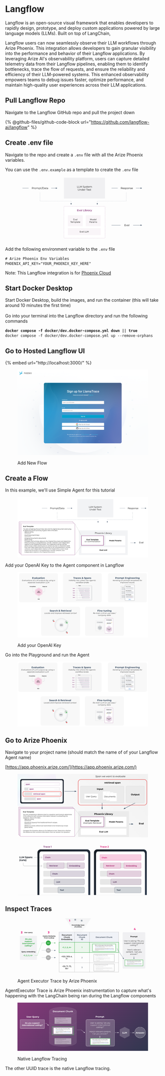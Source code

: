 # Langflow

Langflow is an open-source visual framework that enables developers to rapidly design, prototype, and deploy custom applications powered by large language models (LLMs). Built on top of LangChain,&#x20;

Langflow users can now seamlessly observe their LLM workflows through Arize Phoenix. This integration allows developers to gain granular visibility into the performance and behavior of their Langflow applications. By leveraging Arize AI's observability platform, users can capture detailed telemetry data from their Langflow pipelines, enabling them to identify bottlenecks, trace the flow of requests, and ensure the reliability and efficiency of their LLM-powered systems. This enhanced observability empowers teams to debug issues faster, optimize performance, and maintain high-quality user experiences across their LLM applications.

## Pull Langflow Repo

Navigate to the Langflow GitHub repo and pull the project down

{% @github-files/github-code-block url="https://github.com/langflow-ai/langflow" %}

## Create .env file&#x20;

Navigate to the repo and create a `.env` file with all the Arize Phoenix variables.

You can use the  `.env.example` as a template to create the `.env` file

<figure><img src="../../.gitbook/assets/image (7).png" alt=""><figcaption></figcaption></figure>

Add the following environment variable to the `.env` file

```
# Arize Phoenix Env Variables
PHOENIX_API_KEY="YOUR_PHOENIX_KEY_HERE"
```

Note: This Langflow integration is for [Phoenix](https://app.phoenix.arize.com/login/sign-up)[ Cloud](https://app.phoenix.arize.com/login/sign-up)

## Start Docker Desktop

Start Docker Desktop, build the images, and run the container (this will take around 10 minutes the first time)\
\
Go into your terminal into the Langflow directory and run the following commands

<pre><code><strong>docker compose -f docker/dev.docker-compose.yml down || true 
</strong>docker compose -f docker/dev.docker-compose.yml up --remove-orphans
</code></pre>

## Go to Hosted Langflow UI

{% embed url="http://localhost:3000/" %}

<figure><img src="../../.gitbook/assets/image (1).png" alt=""><figcaption><p>Add New Flow</p></figcaption></figure>

## Create a Flow

In this example, we'll use Simple Agent for this tutorial&#x20;

<figure><img src="../../.gitbook/assets/image (4).png" alt=""><figcaption></figcaption></figure>

Add your OpenAI Key to the Agent component in Langflow

<figure><img src="../../.gitbook/assets/image (5).png" alt=""><figcaption><p>Add your OpenAI Key</p></figcaption></figure>

Go into the Playground and run the Agent

<figure><img src="../../.gitbook/assets/image (3).png" alt=""><figcaption></figcaption></figure>

## Go to Arize Phoenix

Navigate to your project name (should match the name of of your Langflow Agent name)

[https://app.phoenix.arize.com/](https://app.phoenix.arize.com/)

<figure><img src="../../.gitbook/assets/image (8).png" alt=""><figcaption></figcaption></figure>

<figure><img src="../../.gitbook/assets/image (9).png" alt=""><figcaption></figcaption></figure>

## Inspect Traces

<figure><img src="../../.gitbook/assets/image (10).png" alt=""><figcaption><p>Agent Executor Trace by Arize Phoenix</p></figcaption></figure>

AgentExecutor Trace is Arize Phoenix instrumentation to capture what's happening with the LangChain being ran during the Langflow components

<figure><img src="../../.gitbook/assets/image (11).png" alt=""><figcaption><p>Native Langflow Tracing</p></figcaption></figure>

The other UUID trace is the native Langflow tracing.
